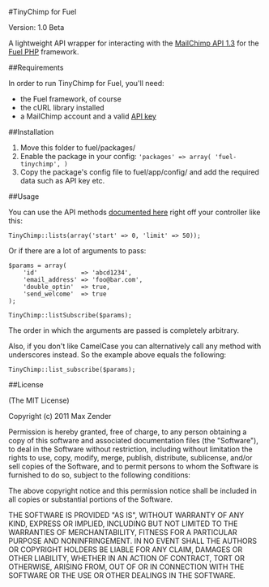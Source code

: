 #TinyChimp for Fuel

Version: 1.0 Beta

A lightweight API wrapper for interacting with the [MailChimp API 1.3](http://apidocs.mailchimp.com/1.3/) for the [Fuel PHP](http://fuelphp.com/) framework.

##Requirements

In order to run TinyChimp for Fuel, you'll need:

* the Fuel framework, of course
* the cURL library installed
* a MailChimp account and a valid [API key](http://admin.mailchimp.com/account/api)

##Installation

1. Move this folder to fuel/packages/
2. Enable the package in your config:
	`'packages' => array(
    	'fuel-tinychimp',
	)`
3. Copy the package's config file to fuel/app/config/ and add the required data such as API key etc.

##Usage

You can use the API methods [documented here](http://apidocs.mailchimp.com/1.3/) right off your controller like this:

	TinyChimp::lists(array('start' => 0, 'limit' => 50));
	
Or if there are a lot of arguments to pass:

	$params = array(
		'id'			=> 'abcd1234',
		'email_address'	=> 'foo@bar.com',
		'double_optin'	=> true,
		'send_welcome'	=> true
	);
	
	TinyChimp::listSubscribe($params);
	
The order in which the arguments are passed is completely arbitrary.
	
Also, if you don't like CamelCase you can alternatively call any method with underscores instead. So the example above equals the following:

	TinyChimp::list_subscribe($params);
	
##License

(The MIT License)

Copyright (c) 2011 Max Zender

Permission is hereby granted, free of charge, to any person
obtaining a copy of this software and associated documentation
files (the "Software"), to deal in the Software without
restriction, including without limitation the rights to use,
copy, modify, merge, publish, distribute, sublicense, and/or
sell copies of the Software, and to permit persons to whom the
Software is furnished to do so, subject to the following conditions:

The above copyright notice and this permission notice shall
be included in all copies or substantial portions of the Software.

THE SOFTWARE IS PROVIDED "AS IS", WITHOUT WARRANTY OF ANY KIND,
EXPRESS OR IMPLIED, INCLUDING BUT NOT LIMITED TO THE WARRANTIES
OF MERCHANTABILITY, FITNESS FOR A PARTICULAR PURPOSE AND NONINFRINGEMENT.
IN NO EVENT SHALL THE AUTHORS OR COPYRIGHT HOLDERS BE LIABLE FOR ANY
CLAIM, DAMAGES OR OTHER LIABILITY, WHETHER IN AN ACTION OF CONTRACT,
TORT OR OTHERWISE, ARISING FROM, OUT OF OR IN CONNECTION WITH THE
SOFTWARE OR THE USE OR OTHER DEALINGS IN THE SOFTWARE.
